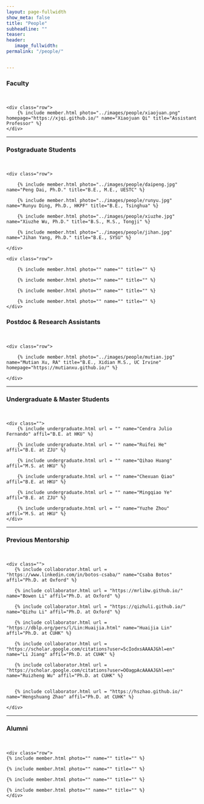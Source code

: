 ```yaml
---
layout: page-fullwidth
show_meta: false
title: "People"
subheadline: ""
teaser: 
header:
   image_fullwidth: 
permalink: "/people/"


---
```




<div class="row">
	<div class="row">
		<h3>Faculty</h3>
		<br/>
	</div>
	
	<div class="row">
		{% include member.html photo="../images/people/xiaojuan.png" homepage="https://xjqi.github.io/" name="Xiaojuan Qi" title="Assistant Professor" %}
	</div>


</div>

---

<div class="row">
	<div class="row">
		<h3 class="medium-12">Postgraduate Students</h3>
		<br/>
	</div>
	
	<div class="row">

		{% include member.html photo="../images/people/daipeng.jpg" name="Peng Dai, Ph.D." title="B.E., M.E., UESTC" %}

		{% include member.html photo="../images/people/runyu.jpg" name="Runyu Ding, Ph.D., HKPF" title="B.E., Tsinghua" %}

		{% include member.html photo="../images/people/xiuzhe.jpg" name="Xiuzhe Wu, Ph.D." title="B.S., M.S., Tongji" %}

		{% include member.html photo="../images/people/jihan.jpg" name="Jihan Yang, Ph.D." title="B.E., SYSU" %}

	</div>

	<div class="row">
	
		{% include member.html photo="" name="" title="" %}

		{% include member.html photo="" name="" title="" %}

		{% include member.html photo="" name="" title="" %}

		{% include member.html photo="" name="" title="" %}
	</div>
	
</div>

<div class="row">
	<div class="row">
		<h3 class="medium-12">Postdoc & Research Assistants</h3>
		<br/>
	</div>
	
	<div class="row">

		{% include member.html photo="../images/people/mutian.jpg" name="Mutian Xu, RA" title="B.E., Xidian M.S., UC Irvine" homepage="https://mutianxu.github.io/" %}

	</div>
	
</div>

---

<div class="row">
	<div class="row">
		<h3 class="medium-12">Undergraduate & Master Students</h3>
		<br/>
	</div>

	<div class="">
	    {% include undergraduate.html url = "" name="Cendra Julio Fernando" affil="B.E. at HKU" %}

	    {% include undergraduate.html url = "" name="Ruifei He" affil="B.E. at ZJU" %}

        {% include undergraduate.html url = "" name="Qihao Huang" affil="M.S. at HKU" %}

		{% include undergraduate.html url = "" name="Chexuan Qiao" affil="B.E. at HKU" %}

	    {% include undergraduate.html url = "" name="Mingqiao Ye" affil="B.E. at ZJU" %}

	    {% include undergraduate.html url = "" name="Yuzhe Zhou" affil="M.S. at HKU" %}
	</div>
</div>

---

<div class="row">
	<div class="row">
		<h3 class="medium-12"> Previous Mentorship</h3>
		<br/>
	</div>

	<div class="">
	   {% include collaborator.html url = "https://www.linkedin.com/in/botos-csaba/" name="Csaba Botos" affil="Ph.D. at Oxford" %}
    
       {% include collaborator.html url = "https://mrlibw.github.io/" name="Bowen Li" affil="Ph.D. at Oxford" %}

       {% include collaborator.html url = "https://qizhuli.github.io/" name="Qizhu Li" affil="Ph.D. at Oxford" %}

       {% include collaborator.html url = "https://dblp.org/pers/l/Lin:Huaijia.html" name="Huaijia Lin" affil="Ph.D. at CUHK" %}

       {% include collaborator.html url = "https://scholar.google.com/citations?user=5cIodxsAAAAJ&hl=en" name="Li Jiang" affil="Ph.D. at CUHK" %}

       {% include collaborator.html url = "https://scholar.google.com/citations?user=OOagpAcAAAAJ&hl=en" name="Ruizheng Wu" affil="Ph.D. at CUHK" %}


       {% include collaborator.html url = "https://hszhao.github.io/" name="Hengshuang Zhao" affil="Ph.D. at CUHK" %}

	</div>
</div>

---

<div class="row">
	<div class="row">
		<h3 class="medium-12">Alumni</h3>
		<br/>
	</div>

	<div class="row">
	{% include member.html photo="" name="" title="" %}

	{% include member.html photo="" name="" title="" %}

	{% include member.html photo="" name="" title="" %}

	{% include member.html photo="" name="" title="" %}
    </div>	
</div>
